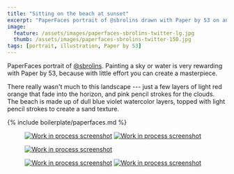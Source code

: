 ```yaml
---
title: "Sitting on the beach at sunset"
excerpt: "PaperFaces portrait of @sbrolins drawn with Paper by 53 on an iPad."
image: 
  feature: /assets/images/paperfaces-sbrolins-twitter-lg.jpg
  thumb: /assets/images/paperfaces-sbrolins-twitter-150.jpg
tags: [portrait, illustration, Paper by 53]
---
```


PaperFaces portrait of [@sbrolins](http://twitter.com/sbrolins). Painting a sky or water is very rewarding with Paper by 53, because with little effort you can create a masterpiece.

There really wasn't much to this landscape --- just a few layers of light red orange that fade into the horizon, and pink pencil strokes for the clouds. The beach is made up of dull blue violet watercolor layers, topped with light pencil strokes to create a sand texture.

{% include boilerplate/paperfaces.md %}

<figure class="half">
	<a href="{{ site.url }}/assets/images/paperfaces-sbrolins-process-1-lg.jpg"><img src="{{ site.url }}/assets/images/paperfaces-sbrolins-process-1-600.jpg" alt="Work in process screenshot"></a>
	<a href="{{ site.url }}/assets/images/paperfaces-sbrolins-process-2-lg.jpg"><img src="{{ site.url }}/assets/images/paperfaces-sbrolins-process-2-600.jpg" alt="Work in process screenshot"></a>
</figure>

<figure>
	<a href="{{ site.url }}/assets/images/paperfaces-sbrolins-process-3-lg.jpg"><img src="{{ site.url }}/assets/images/paperfaces-sbrolins-process-3-600.jpg" alt="Work in process screenshot"></a>
</figure>

<figure class="half">	
	<a href="{{ site.url }}/assets/images/paperfaces-sbrolins-process-4-lg.jpg"><img src="{{ site.url }}/assets/images/paperfaces-sbrolins-process-4-600.jpg" alt="Work in process screenshot"></a>
	<a href="{{ site.url }}/assets/images/paperfaces-sbrolins-process-5-lg.jpg"><img src="{{ site.url }}/assets/images/paperfaces-sbrolins-process-5-600.jpg" alt="Work in process screenshot"></a>
</figure>